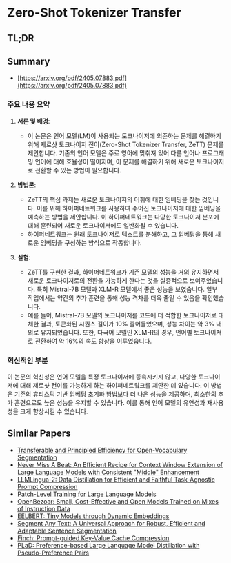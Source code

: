 # Zero-Shot Tokenizer Transfer
## TL;DR
## Summary
- [https://arxiv.org/pdf/2405.07883.pdf](https://arxiv.org/pdf/2405.07883.pdf)

### 주요 내용 요약

1. **서론 및 배경**:
   - 이 논문은 언어 모델(LM)이 사용되는 토크나이저에 의존하는 문제를 해결하기 위해 제로샷 토크나이저 전이(Zero-Shot Tokenizer Transfer, ZeTT) 문제를 제안합니다. 기존의 언어 모델은 주로 영어에 맞춰져 있어 다른 언어나 프로그래밍 언어에 대해 효율성이 떨어지며, 이 문제를 해결하기 위해 새로운 토크나이저로 전환할 수 있는 방법이 필요합니다.

2. **방법론**:
   - ZeTT의 핵심 과제는 새로운 토크나이저의 어휘에 대한 임베딩을 찾는 것입니다. 이를 위해 하이퍼네트워크를 사용하여 주어진 토크나이저에 대한 임베딩을 예측하는 방법을 제안합니다. 이 하이퍼네트워크는 다양한 토크나이저 분포에 대해 훈련되어 새로운 토크나이저에도 일반화될 수 있습니다.
   - 하이퍼네트워크는 원래 토크나이저로 텍스트를 분해하고, 그 임베딩을 통해 새로운 임베딩을 구성하는 방식으로 작동합니다.

3. **실험**:
   - ZeTT를 구현한 결과, 하이퍼네트워크가 기존 모델의 성능을 거의 유지하면서 새로운 토크나이저로의 전환을 가능하게 한다는 것을 실증적으로 보여주었습니다. 특히 Mistral-7B 모델과 XLM-R 모델에서 좋은 성능을 보였습니다. 일부 작업에서는 약간의 추가 훈련을 통해 성능 격차를 더욱 줄일 수 있음을 확인했습니다.
   - 예를 들어, Mistral-7B 모델의 토크나이저를 코드에 더 적합한 토크나이저로 대체한 결과, 토큰화된 시퀀스 길이가 10% 줄어들었으며, 성능 차이는 약 3% 내외로 유지되었습니다. 또한, 다국어 모델인 XLM-R의 경우, 언어별 토크나이저로 전환하여 약 16%의 속도 향상을 이루었습니다.

### 혁신적인 부분
이 논문의 혁신성은 언어 모델을 특정 토크나이저에 종속시키지 않고, 다양한 토크나이저에 대해 제로샷 전이를 가능하게 하는 하이퍼네트워크를 제안한 데 있습니다. 이 방법은 기존의 휴리스틱 기반 임베딩 초기화 방법보다 더 나은 성능을 제공하며, 최소한의 추가 훈련으로도 높은 성능을 유지할 수 있습니다. 이를 통해 언어 모델의 유연성과 재사용성을 크게 향상시킬 수 있습니다.

## Similar Papers
- [Transferable and Principled Efficiency for Open-Vocabulary Segmentation](2404.07448.md)
- [Never Miss A Beat: An Efficient Recipe for Context Window Extension of Large Language Models with Consistent "Middle" Enhancement](2406.07138.md)
- [LLMLingua-2: Data Distillation for Efficient and Faithful Task-Agnostic Prompt Compression](2403.12968.md)
- [Patch-Level Training for Large Language Models](2407.12665.md)
- [OpenBezoar: Small, Cost-Effective and Open Models Trained on Mixes of Instruction Data](2404.12195.md)
- [EELBERT: Tiny Models through Dynamic Embeddings](2310.20144.md)
- [Segment Any Text: A Universal Approach for Robust, Efficient and Adaptable Sentence Segmentation](2406.16678.md)
- [Finch: Prompt-guided Key-Value Cache Compression](2408.00167.md)
- [PLaD: Preference-based Large Language Model Distillation with Pseudo-Preference Pairs](2406.02886.md)

